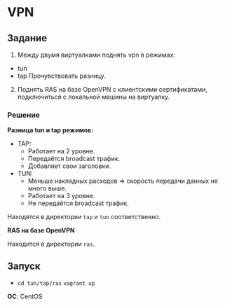 # VPN

## Задание

1. Между двумя виртуалками поднять vpn в режимах:
* tun
* tap
Прочувствовать разницу.

2. Поднять RAS на базе OpenVPN с клиентскими сертификатами, подключиться с локальной машины на виртуалку.

### Решение

**Разница tun и tap режимов:**

* TAP:
    * Работает на 2 уровне.
    * Передаётся broadcast трафик.
    * Добавляет свои заголовки.
* TUN:
    * Меньше накладных расходов => скорость передачи данных не много выше.
    * Работает на 3 уровне.
    * Не передаётся broadcast трафик.

Находятся в директории `tap` и `tun` соответственно.

**RAS на базе OpenVPN**

Находится в директории `ras`.


## Запуск
* `cd tun/tap/ras` `vagrant up`

**ОС**: CentOS